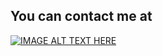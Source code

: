 ## You can contact me at 
[![IMAGE ALT TEXT HERE](http://img.youtube.com/vi/YOUTUBE_VIDEO_ID_HERE/0.jpg)](https://www.linkedin.com/in/sahithiancha/)
